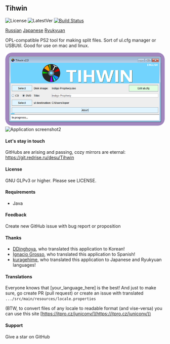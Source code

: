 ## Tihwin
![License](https://img.shields.io/badge/License-GPLv3-blue.svg) ![LatestVer](https://img.shields.io/github/release/developersu/Tihwin.svg) [![Build Status](https://ci.redrise.ru/api/badges/desu/Tihwin/status.svg)](https://ci.redrise.ru/desu/Tihwin)

[Russian](README_RU.md)
[Japanese](README_JP.md)
[Ryukyuan](README_RYU.md)

OPL-compatible PS2 tool for making split files. Sort of ul.cfg manager or USBUtil. Good for use on mac and linux.

![Application screenshot1](screenshots/1.png)
![Application screenshot2](screenshots/2.png)

#### Let's stay in touch

GitHubs are arising and passing, cozy mirrors are eternal: https://git.redrise.ru/desu/Tihwin

#### License

GNU GLPv3 or higher. Please see LICENSE.

#### Requirements

* Java

#### Feedback

Create new GitHub issue with bug report or proposition

#### Thanks

* [DDinghoya](https://github.com/DDinghoya), who translated this application to Korean!
* [Ignacio Grosso](https://github.com/blckbearx), who translated this application to Spanish!
* [kuragehime](https://github.com/kuragehimekurara1), who translated this application to Japanese and Ryukyuan languages!

#### Translations

Everyone knows that [your_language_here] is the best! And just to make sure, go create PR (pull request) or create an issue with translated `.../src/main/resources/locale.properties`

(BTW, to convert files of any locale to readable format (and vise-versa) you can use this site [https://itpro.cz/juniconv/](https://itpro.cz/juniconv/))

#### Support

Give a star on GitHub

